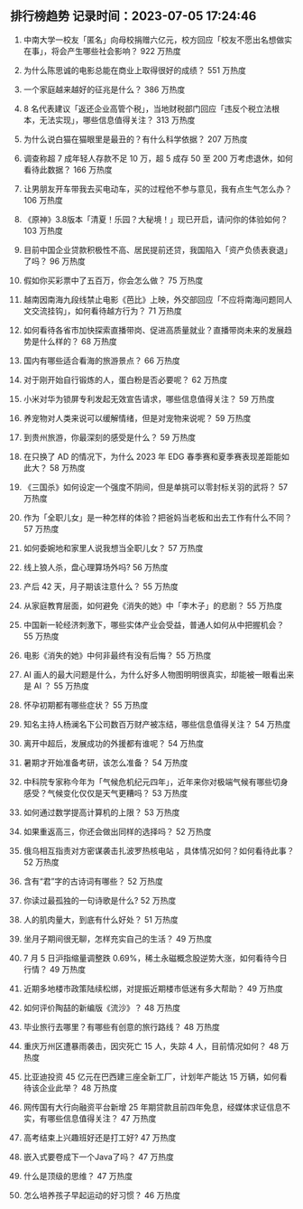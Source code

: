 
## 排行榜趋势 记录时间：2023-07-05 17:24:46
  
  1. 中南大学一校友「匿名」向母校捐赠六亿元，校方回应「校友不愿出名想做实在事」，将会产生哪些社会影响？ 922 万热度
    
  2. 为什么陈思诚的电影总能在商业上取得很好的成绩？ 551 万热度
    
  3. 一个家庭越来越好的征兆是什么？ 386 万热度
    
  4. 8 名代表建议「返还企业高管个税」，当地财税部门回应「违反个税立法根本，无法实现」，哪些信息值得关注？ 313 万热度
    
  5. 为什么说白猫在猫眼里是最丑的？有什么科学依据？ 207 万热度
    
  6. 调查称超 7 成年轻人存款不足 10 万，超 5 成存 50 至 200 万考虑退休，如何看待此数据？ 166 万热度
    
  7. 让男朋友开车带我去买电动车，买的过程他不参与意见，我有点生气怎么办？ 106 万热度
    
  8. 《原神》3.8版本「清夏！乐园？大秘境！」现已开启，请问你的体验如何？ 103 万热度
    
  9. 目前中国企业贷款积极性不高、居民提前还贷，我国陷入「资产负债表衰退」了吗？ 96 万热度
    
  10. 假如你买彩票中了五百万，你会怎么做？ 75 万热度
    
  11. 越南因南海九段线禁止电影《芭比》上映，外交部回应「不应将南海问题同人文交流挂钩」，如何看待越方行为？ 71 万热度
    
  12. 如何看待各省市加快探索直播带岗、促进高质量就业？直播带岗未来的发展趋势是什么样的？ 68 万热度
    
  13. 国内有哪些适合看海的旅游景点？ 66 万热度
    
  14. 对于刚开始自行锻炼的人，蛋白粉是否必要呢？ 62 万热度
    
  15. 小米对华为锁屏专利发起无效宣告请求，哪些信息值得关注？ 59 万热度
    
  16. 养宠物对人类来说可以缓解情绪，但是对宠物来说呢？ 59 万热度
    
  17. 到贵州旅游，你最深刻的感受是什么？ 59 万热度
    
  18. 在只换了 AD 的情况下，为什么 2023 年 EDG 春季赛和夏季赛表现差距能如此大？ 58 万热度
    
  19. 《三国杀》如何设定一个强度不阴间，但是单挑可以零封标关羽的武将？ 57 万热度
    
  20. 作为「全职儿女」是一种怎样的体验？把爸妈当老板和出去工作有什么不同？ 57 万热度
    
  21. 如何委婉地和家里人说我想当全职儿女？ 57 万热度
    
  22. 线上狼人杀，盘心理算场外吗? 56 万热度
    
  23. 产后 42 天，月子期该注意什么？ 55 万热度
    
  24. 从家庭教育层面，如何避免《消失的她》中「李木子」的悲剧？ 55 万热度
    
  25. 中国新一轮经济刺激下，哪些实体产业会受益，普通人如何从中把握机会？ 55 万热度
    
  26. 电影《消失的她》中何非最终有没有后悔？ 55 万热度
    
  27. AI 画人的最大问题是什么，为什么好多人物图明明很真实，却能被一眼看出来是 AI ？ 55 万热度
    
  28. 怀孕初期都有哪些症状？ 55 万热度
    
  29. 知名主持人杨澜名下公司数百万财产被冻结，哪些信息值得关注？ 54 万热度
    
  30. 离开中超后，发展成功的外援都有谁呢？ 54 万热度
    
  31. 暑期才开始准备考研，该怎么准备？ 54 万热度
    
  32. 中科院专家称今年为「气候危机纪元四年」，近年来你对极端气候有哪些切身感受？气候变化仅仅是天气更糟吗？ 53 万热度
    
  33. 如何通过数学提高计算机的上限？ 53 万热度
    
  34. 如果重返高三，你还会做出同样的选择吗？ 52 万热度
    
  35. 俄乌相互指责对方密谋袭击扎波罗热核电站 ，具体情况如何？如何看待此事？ 52 万热度
    
  36. 含有“君”字的古诗词有哪些？ 52 万热度
    
  37. 你读过最孤独的一句诗歌是什么? 52 万热度
    
  38. 人的肌肉量大，到底有什么好处？ 51 万热度
    
  39. 坐月子期间很无聊，怎样充实自己的生活？ 49 万热度
    
  40. 7 月 5 日沪指缩量调整跌 0.69%，稀土永磁概念股逆势大涨，如何看待今日行情？ 49 万热度
    
  41. 近期多地楼市政策陆续松绑，对提振近期楼市低迷有多大帮助？ 49 万热度
    
  42. 如何评价陶喆的新编版《流沙》？ 48 万热度
    
  43. 毕业旅行去哪里？有哪些有创意的旅行路线？ 48 万热度
    
  44. 重庆万州区遭暴雨袭击，因灾死亡 15 人，失踪 4 人，目前情况如何？ 48 万热度
    
  45. 比亚迪投资 45 亿元在巴西建三座全新工厂，计划年产能达 15 万辆，如何看待该企业此举？ 48 万热度
    
  46. 网传国有大行向融资平台新增 25 年期贷款且前四年免息，经媒体求证信息不实，有哪些信息值得关注？ 47 万热度
    
  47. 高考结束上兴趣班好还是打工好? 47 万热度
    
  48. 嵌入式要卷成下一个Java了吗？ 47 万热度
    
  49. 什么是顶级的思维？ 47 万热度
    
  50. 怎么培养孩子早起运动的好习惯？ 46 万热度
    